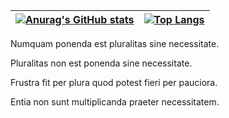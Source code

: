 
|[![Anurag's GitHub stats](https://github-readme-stats.vercel.app/api?username=tsingyayin&show_icons=true&theme=radical&count_private=true&include_all_commits=true)](https://github.com/anuraghazra/github-readme-stats)|[![Top Langs](https://github-readme-stats.vercel.app/api/top-langs/?username=tsingyayin&layout=compact)](https://github.com/anuraghazra/github-readme-stats) |
|---|---|

Numquam ponenda est pluralitas sine necessitate.

Pluralitas non est ponenda sine necessitate.

Frustra fit per plura quod potest fieri per pauciora.

Entia non sunt multiplicanda praeter necessitatem.

